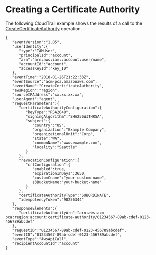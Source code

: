 # Creating a Certificate Authority<a name="CT-CreateCA"></a>

The following CloudTrail example shows the results of a call to the [CreateCertificateAuthority](https://docs.aws.amazon.com/acm-pca/latest/APIReference/API_CreateCertificateAuthority.html) operation\.

```
{
   "eventVersion":"1.05",
   "userIdentity":{
      "type":"IAMUser",
      "principalId":"account",
      "arn":"arn:aws:iam::account:user/name",
      "accountId":"account",
      "accessKeyId":"key_ID"
   },
   "eventTime":"2018-01-26T21:22:33Z",
   "eventSource":"acm-pca.amazonaws.com",
   "eventName":"CreateCertificateAuthority",
   "awsRegion":"region",
   "sourceIPAddress":"xx.xx.xx.xx",
   "userAgent":"agent",
   "requestParameters":{
      "certificateAuthorityConfiguration":{
         "keyType":"RSA2048",
         "signingAlgorithm":"SHA256WITHRSA",
         "subject":{
            "country":"US",
            "organization":"Example Company",
            "organizationalUnit":"Corp",
            "state":"WA",
            "commonName":"www.example.com",
            "locality":"Seattle"
         }
      },
      "revocationConfiguration":{
         "crlConfiguration":{
            "enabled":true,
            "expirationInDays":3650,
            "customCname":"your-custom-name",
            s3BucketName:"your-bucket-name"
         }
      },
      "certificateAuthorityType":"SUBORDINATE",
      "idempotencyToken":"98256344"
   },
   "responseElements":{
      "certificateAuthorityArn":"arn:aws:acm-pca:region:account:certificate-authority/01234567-89ab-cdef-0123-456789abcdef"
   },
   "requestID":"01234567-89ab-cdef-0123-456789abcdef",
   "eventID":"01234567-89ab-cdef-0123-456789abcdef",
   "eventType":"AwsApiCall",
   "recipientAccountId":"account"
}
```